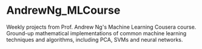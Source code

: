 # AndrewNg_MLCourse

Weekly projects from Prof. Andrew Ng's Machine Learning Cousera course. Ground-up mathematical implementations of common machine learning techniques and algorithms, including PCA, SVMs and neural networks.
